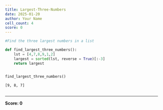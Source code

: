 ```yaml
---
title: Largest-Three-Numbers
date: 2025-01-20
author: Your Name
cell_count: 4
score: 0
---
```


```python
#Find the three largest numbers in a list
```


```python
def find_largest_three_numbers():
    lst = [4,7,8,9,1,2]
    largest = sorted(lst, reverse = True)[:-3]
    return largest
        
```


```python
find_largest_three_numbers()
```




    [9, 8, 7]




```python

```


---
**Score: 0**
